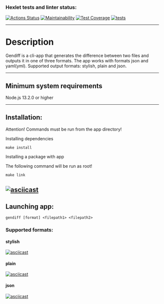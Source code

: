 ### Hexlet tests and linter status:

[![Actions Status](https://github.com/ToxicNN/frontend-project-46/workflows/hexlet-check/badge.svg)](https://github.com/ToxicNN/frontend-project-46/actions)
[![Maintainability](https://api.codeclimate.com/v1/badges/80f69bf1086b2e740acc/maintainability)](https://codeclimate.com/github/ToxicNN/frontend-project-46/maintainability)
[![Test Coverage](https://api.codeclimate.com/v1/badges/80f69bf1086b2e740acc/test_coverage)](https://codeclimate.com/github/ToxicNN/frontend-project-46/test_coverage)
[![tests](https://github.com/ToxicNN/frontend-project-46/actions/workflows/gendiff.yml/badge.svg)](https://github.com/ToxicNN/frontend-project-46/actions/workflows/gendiff.yml)

---

# Description

Gendiff is a cli-app that generates the difference between two files and outputs it in one of three formats.
The app works with formats json and yaml(yml).
Supported output formats: stylish, plain and json.

---

## Minimum system requirements

Node.js 13.2.0 or higher

---

## Installation:

Attention! Commands must be run from the app directory!

Installing dependencies

```
make install
```

Installing a package with app

The following command will be run as root!

```
make link
```
[![asciicast](https://asciinema.org/a/5LPzQEuaOwwRPk0zyNp4FpiUy.svg)](https://asciinema.org/a/5LPzQEuaOwwRPk0zyNp4FpiUy)
---

## Launching app:

```
gendiff [format] <filepath1> <filepath2>
```
### Supported formats:

#### stylish
[![asciicast](https://asciinema.org/a/CA2isfWbkQT5HMQ9uUQRfnCj2.svg)](https://asciinema.org/a/CA2isfWbkQT5HMQ9uUQRfnCj2)

#### plain

[![asciicast](https://asciinema.org/a/IDUgBDHG4jZxdhxXkmtfjId10.svg)](https://asciinema.org/a/IDUgBDHG4jZxdhxXkmtfjId10)

#### json

[![asciicast](https://asciinema.org/a/dNcoNgszhyiN0xBvSHAVf0wG4.svg)](https://asciinema.org/a/dNcoNgszhyiN0xBvSHAVf0wG4)